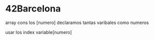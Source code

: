 # 42Barcelona


array 
cons los [numero] declaramos tantas varibales como numeros

usar los index variable[numero]